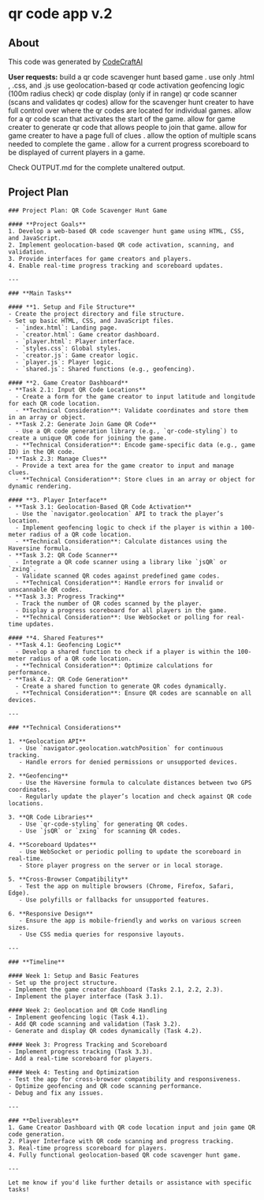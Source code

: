 # qr code app v.2

## About
This code was generated by [CodeCraftAI](https://codecraft.name)

**User requests:**
build a qr code scavenger hunt based game . use only .html , .css, and .js
use geolocation-based qr code activation
geofencing logic (100m radius check)
qr code display (only if in range)
qr code scanner (scans and validates qr codes)
allow for the scavenger hunt creater to have full control over where the qr codes are located for individual games.
allow for a qr code scan that activates the start of the game.
allow for game creater to generate qr code that allows people to join that game.
allow for game creater to have a page full of clues .
allow the option of multiple scans needed to complete the game .
allow for a current progress scoreboard to be displayed of current players in a game.


Check OUTPUT.md for the complete unaltered output.

## Project Plan
```
### Project Plan: QR Code Scavenger Hunt Game

#### **Project Goals**
1. Develop a web-based QR code scavenger hunt game using HTML, CSS, and JavaScript.
2. Implement geolocation-based QR code activation, scanning, and validation.
3. Provide interfaces for game creators and players.
4. Enable real-time progress tracking and scoreboard updates.

---

### **Main Tasks**

#### **1. Setup and File Structure**
- Create the project directory and file structure.
- Set up basic HTML, CSS, and JavaScript files.
  - `index.html`: Landing page.
  - `creator.html`: Game creator dashboard.
  - `player.html`: Player interface.
  - `styles.css`: Global styles.
  - `creator.js`: Game creator logic.
  - `player.js`: Player logic.
  - `shared.js`: Shared functions (e.g., geofencing).

#### **2. Game Creator Dashboard**
- **Task 2.1: Input QR Code Locations**
  - Create a form for the game creator to input latitude and longitude for each QR code location.
  - **Technical Consideration**: Validate coordinates and store them in an array or object.
- **Task 2.2: Generate Join Game QR Code**
  - Use a QR code generation library (e.g., `qr-code-styling`) to create a unique QR code for joining the game.
  - **Technical Consideration**: Encode game-specific data (e.g., game ID) in the QR code.
- **Task 2.3: Manage Clues**
  - Provide a text area for the game creator to input and manage clues.
  - **Technical Consideration**: Store clues in an array or object for dynamic rendering.

#### **3. Player Interface**
- **Task 3.1: Geolocation-Based QR Code Activation**
  - Use the `navigator.geolocation` API to track the player’s location.
  - Implement geofencing logic to check if the player is within a 100-meter radius of a QR code location.
  - **Technical Consideration**: Calculate distances using the Haversine formula.
- **Task 3.2: QR Code Scanner**
  - Integrate a QR code scanner using a library like `jsQR` or `zxing`.
  - Validate scanned QR codes against predefined game codes.
  - **Technical Consideration**: Handle errors for invalid or unscannable QR codes.
- **Task 3.3: Progress Tracking**
  - Track the number of QR codes scanned by the player.
  - Display a progress scoreboard for all players in the game.
  - **Technical Consideration**: Use WebSocket or polling for real-time updates.

#### **4. Shared Features**
- **Task 4.1: Geofencing Logic**
  - Develop a shared function to check if a player is within the 100-meter radius of a QR code location.
  - **Technical Consideration**: Optimize calculations for performance.
- **Task 4.2: QR Code Generation**
  - Create a shared function to generate QR codes dynamically.
  - **Technical Consideration**: Ensure QR codes are scannable on all devices.

---

### **Technical Considerations**

1. **Geolocation API**
   - Use `navigator.geolocation.watchPosition` for continuous tracking.
   - Handle errors for denied permissions or unsupported devices.

2. **Geofencing**
   - Use the Haversine formula to calculate distances between two GPS coordinates.
   - Regularly update the player’s location and check against QR code locations.

3. **QR Code Libraries**
   - Use `qr-code-styling` for generating QR codes.
   - Use `jsQR` or `zxing` for scanning QR codes.

4. **Scoreboard Updates**
   - Use WebSocket or periodic polling to update the scoreboard in real-time.
   - Store player progress on the server or in local storage.

5. **Cross-Browser Compatibility**
   - Test the app on multiple browsers (Chrome, Firefox, Safari, Edge).
   - Use polyfills or fallbacks for unsupported features.

6. **Responsive Design**
   - Ensure the app is mobile-friendly and works on various screen sizes.
   - Use CSS media queries for responsive layouts.

---

### **Timeline**

#### Week 1: Setup and Basic Features
- Set up the project structure.
- Implement the game creator dashboard (Tasks 2.1, 2.2, 2.3).
- Implement the player interface (Task 3.1).

#### Week 2: Geolocation and QR Code Handling
- Implement geofencing logic (Task 4.1).
- Add QR code scanning and validation (Task 3.2).
- Generate and display QR codes dynamically (Task 4.2).

#### Week 3: Progress Tracking and Scoreboard
- Implement progress tracking (Task 3.3).
- Add a real-time scoreboard for players.

#### Week 4: Testing and Optimization
- Test the app for cross-browser compatibility and responsiveness.
- Optimize geofencing and QR code scanning performance.
- Debug and fix any issues.

---

### **Deliverables**
1. Game Creator Dashboard with QR code location input and join game QR code generation.
2. Player Interface with QR code scanning and progress tracking.
3. Real-time progress scoreboard for players.
4. Fully functional geolocation-based QR code scavenger hunt game.

---

Let me know if you'd like further details or assistance with specific tasks!
```
